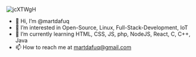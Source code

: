 ![jcXTWgH](https://user-images.githubusercontent.com/52517167/147392548-63859d92-47f4-44af-86b5-a07df6389c6b.png)
- 👋 Hi, I’m @martdafuq
- 👀 I’m interested in Open-Source, Linux, Full-Stack-Development, IoT
- 🌱 I’m currently learning HTML, CSS, JS, php, NodeJS, React, C, C++, Java
- 📫 How to reach me at martdafuq@gmail.com

<!---
martdafuq/martdafuq is a ✨ special ✨ repository because its `README.md` (this file) appears on your GitHub profile.
You can click the Preview link to take a look at your changes.
--->
